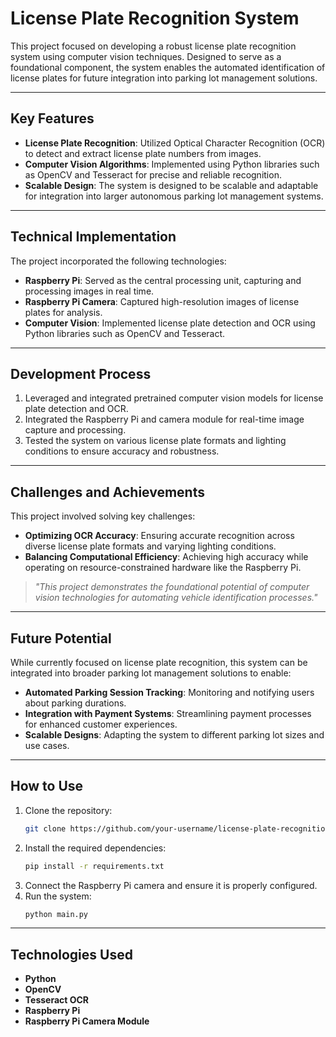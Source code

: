 # License Plate Recognition System

This project focused on developing a robust license plate recognition system using computer vision techniques. Designed to serve as a foundational component, the system enables the automated identification of license plates for future integration into parking lot management solutions.

---

## Key Features

- **License Plate Recognition**: Utilized Optical Character Recognition (OCR) to detect and extract license plate numbers from images.
- **Computer Vision Algorithms**: Implemented using Python libraries such as OpenCV and Tesseract for precise and reliable recognition.
- **Scalable Design**: The system is designed to be scalable and adaptable for integration into larger autonomous parking lot management systems.

---

## Technical Implementation

The project incorporated the following technologies:

- **Raspberry Pi**: Served as the central processing unit, capturing and processing images in real time.
- **Raspberry Pi Camera**: Captured high-resolution images of license plates for analysis.
- **Computer Vision**: Implemented license plate detection and OCR using Python libraries such as OpenCV and Tesseract.

---

## Development Process

1. Leveraged and integrated pretrained computer vision models for license plate detection and OCR.
2. Integrated the Raspberry Pi and camera module for real-time image capture and processing.
3. Tested the system on various license plate formats and lighting conditions to ensure accuracy and robustness.

---

## Challenges and Achievements

This project involved solving key challenges:

- **Optimizing OCR Accuracy**: Ensuring accurate recognition across diverse license plate formats and varying lighting conditions.
- **Balancing Computational Efficiency**: Achieving high accuracy while operating on resource-constrained hardware like the Raspberry Pi.

> *"This project demonstrates the foundational potential of computer vision technologies for automating vehicle identification processes."*

---

## Future Potential

While currently focused on license plate recognition, this system can be integrated into broader parking lot management solutions to enable:

- **Automated Parking Session Tracking**: Monitoring and notifying users about parking durations.
- **Integration with Payment Systems**: Streamlining payment processes for enhanced customer experiences.
- **Scalable Designs**: Adapting the system to different parking lot sizes and use cases.

---

## How to Use

1. Clone the repository:
   ```bash
   git clone https://github.com/your-username/license-plate-recognition.git
   ```
2. Install the required dependencies:
   ```bash
   pip install -r requirements.txt
   ```
3. Connect the Raspberry Pi camera and ensure it is properly configured.
4. Run the system:
   ```bash
   python main.py
   ```

---

## Technologies Used

- **Python**
- **OpenCV**
- **Tesseract OCR**
- **Raspberry Pi**
- **Raspberry Pi Camera Module**
